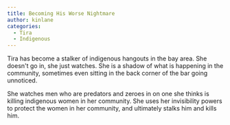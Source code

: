 ```yaml
---
title: Becoming His Worse Nightmare
author: kinlane
categories:
  - Tira
  - Indigenous
---
```

Tira has become a stalker of indigenous hangouts in the bay area. She doesn't go in, she just watches. She is a shadow of what is happening in the community, sometimes even sitting in the back corner of the bar going unnoticed.

She watches men who are predators and zeroes in on one she thinks is killing indigenous women in her community. She uses her invisibility powers to protect the women in her community, and ultimately stalks him and kills him.
